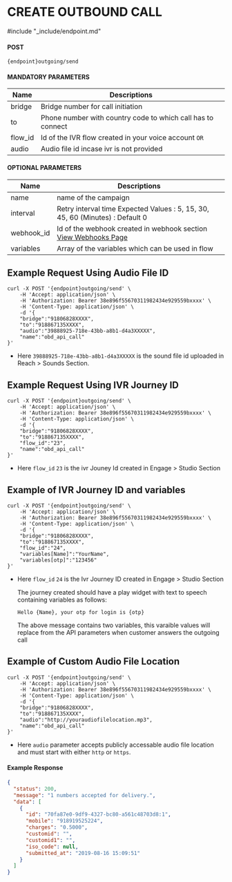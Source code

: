 # CREATE OUTBOUND CALL
#include "_include/endpoint.md"

#### POST

```
{endpoint}outgoing/send
```

#### MANDATORY PARAMETERS

| Name    | Descriptions                                                |
| ------- | ----------------------------------------------------------- |
| bridge  | Bridge number for call initiation                           |
| to      | Phone number with country code to which call has to connect |
| flow_id | Id of the IVR flow created in your voice account `OR`       |
| audio   | Audio file id incase ivr is not provided                    |

#### OPTIONAL PARAMETERS

| Name       | Descriptions                                                                  |
| ---------- | ----------------------------------------------------------------------------- |
| name       | name of the campaign                                                          |
| interval   | Retry interval time Expected Values : 5, 15, 30, 45, 60 (Minutes) : Default 0 |
| webhook_id | Id of the webhook created in webhook section [View Webhooks Page](/webhooks)  |
| variables  | Array of the variables which can be used in flow                              |

## Example Request Using Audio File ID

```
curl -X POST '{endpoint}outgoing/send' \
    -H 'Accept: application/json' \
    -H 'Authorization: Bearer 38e896f55670311982434e929559bxxxx' \
    -H 'Content-Type: application/json' \
    -d '{
    "bridge":"91806828XXXX",
    "to":"918867135XXXX",
    "audio":"39888925-718e-43bb-a8b1-d4a3XXXXX",
    "name":"obd_api_call"
}'
```

- Here `39888925-718e-43bb-a8b1-d4a3XXXXX` is the sound file id uploaded in Reach > Sounds Section.

## Example Request Using IVR Journey ID

```
curl -X POST '{endpoint}outgoing/send' \
    -H 'Accept: application/json' \
    -H 'Authorization: Bearer 38e896f55670311982434e929559bxxxx' \
    -H 'Content-Type: application/json' \
    -d '{
    "bridge":"91806828XXXX",
    "to":"918867135XXXX",
    "flow_id":"23",
    "name":"obd_api_call"
}'
```

- Here `flow_id` `23` is the ivr Jouney Id created in Engage > Studio Section

## Example of IVR Journey ID and variables

```
curl -X POST '{endpoint}outgoing/send' \
    -H 'Accept: application/json' \
    -H 'Authorization: Bearer 38e896f55670311982434e929559bxxxx' \
    -H 'Content-Type: application/json' \
    -d '{
    "bridge":"91806828XXXX",
    "to":"918867135XXXX",
    "flow_id":"24",
    "variables[Name]":"YourName",
    "variables[otp]":"123456"
}'
```

- Here `flow_id` `24` is the Ivr Journey ID created in Engage > Studio Section

  The journey created should have a play widget with text to speech containing variables as follows:

  `Hello {Name}, your otp for login is {otp}`

  The above message contains two variables, this varaible values will replace from the API parameters when customer answers the outgoing call

## Example of Custom Audio File Location

```
curl -X POST '{endpoint}outgoing/send' \
    -H 'Accept: application/json' \
    -H 'Authorization: Bearer 38e896f55670311982434e929559bxxxx' \
    -H 'Content-Type: application/json' \
    -d '{
    "bridge":"91806828XXXX",
    "to":"918867135XXXX",
    "audio":"http://youraudiofilelocation.mp3",
    "name":"obd_api_call"
}'
```

- Here `audio` parameter accepts publicly accessable audio file location and must start with either `http` or `https`.

#### Example Response

```json
{
  "status": 200,
  "message": "1 numbers accepted for delivery.",
  "data": [
    {
      "id": "70fa87e0-9df9-4327-bc80-a561c48703d8:1",
      "mobile": "918919525224",
      "charges": "0.5000",
      "customid": "",
      "customid1": "",
      "iso_code": null,
      "submitted_at": "2019-08-16 15:09:51"
    }
  ]
}
```
